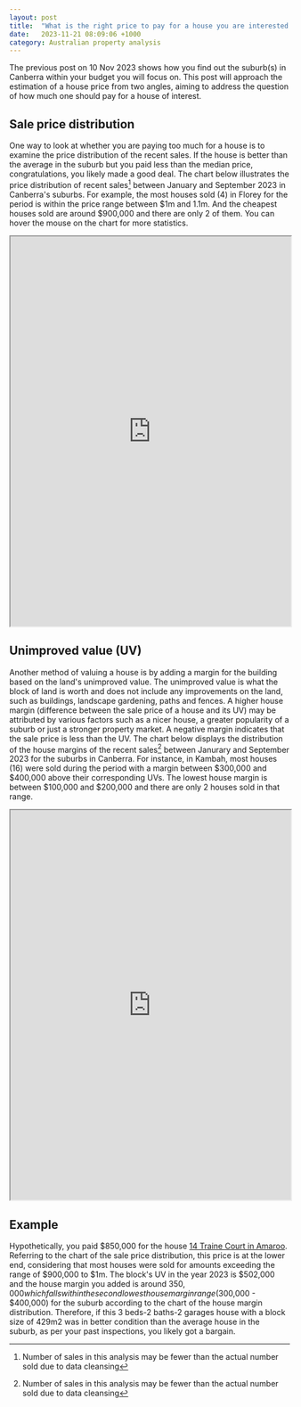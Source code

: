```yaml
---
layout: post
title:  "What is the right price to pay for a house you are interested in"
date:   2023-11-21 08:09:06 +1000
category: Australian property analysis
---
```


The previous post on 10 Nov 2023 shows how you find out the suburb(s) in Canberra within your budget you will focus on. This post will approach the estimation of a house price from two angles, aiming to address the question of how much one should pay for a house of interest. 

## Sale price distribution

One way to look at whether you are paying too much for a house is to examine the price distribution of the recent sales. If the house is better than the average in the suburb but you paid less than the median price, congratulations, you likely made a good deal. The chart below illustrates the price distribution of recent sales[^1] between January and September 2023 in Canberra's suburbs. For example, the most houses sold (4) in Florey for the period is within the price range between $1m and 1.1m. And the cheapest houses sold are around $900,000 and there are only 2 of them. You can hover the mouse on the chart for more statistics.   

[^1]: Number of sales in this analysis may be fewer than the actual number sold due to data cleansing 

<iframe src="https://nilnought.github.io/plots/Sales price distribution_since2023.html" width="100%" height="700"></iframe>

## Unimproved value (UV)

Another method of valuing a house is by adding a margin for the building based on the land's unimproved value. The unimproved value is what the block of land is worth and does not include any improvements on the land, such as buildings, landscape gardening, paths and fences. A higher house margin (difference between the sale price of a house and its UV) may be attributed by various factors such as a nicer house, a greater popularity of a suburb or just a stronger property market. A negative margin indicates that the sale price is less than the UV. The chart below displays the distribution of the house margins of the recent sales[^1] between Janurary and September 2023 for the suburbs in Canberra. For instance, in Kambah, most houses (16) were sold during the period with a margin between $300,000 and $400,000 above their corresponding UVs. The lowest house margin is between $100,000 and $200,000 and there are only 2 houses sold in that range.  

<iframe src="https://nilnought.github.io/plots/house_margin_distribution_since2023.html" width="100%" height="700"></iframe>

## Example
Hypothetically, you paid $850,000 for the house <a href="https://www.allhomes.com.au/14-traine-court-amaroo-act-2914">14 Traine Court in Amaroo</a>. Referring to the chart of the sale price distribution, this price is at the lower end, considering that most houses were sold for amounts exceeding the range of $900,000 to $1m. The block's UV in the year 2023 is $502,000 and the house margin you added is around $350,000 which falls within the second lowest house margin range ($300,000 - $400,000) for the suburb according to the chart of the house margin distribution. Therefore, if this 3 beds-2 baths-2 garages house with a block size of 429m2 was in better condition than the average house in the suburb, as per your past inspections, you likely got a bargain.  
 
